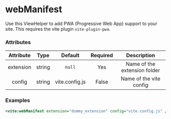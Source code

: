 # webManifest

Use this ViewHelper to add PWA (Progressive Web App) support to your site. This requires the vite plugin `vite-plugin-pwa`.

### Attributes

| Attribute | Type | Default | Required | Description |
|:---------:|:----:|:-------:|:--------:|:-----------:|
| extension | string | `null` | Yes | Name of the extension folder |
| config | string | vite.config.js | False | Name of the vite config |

### Examples

```xml
<vite:webManifest extension="dummy_extension" config="vite.config.js" />
```